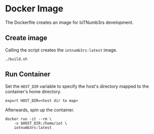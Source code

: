 # Docker Image

The Dockerfile creates an image for IoTNumb3rs development.

## Create image

Calling the script creates the `iotnumb3rs:latest` image.

```
./build.sh
```

## Run Container

Set the `HOST_DIR` variable to specify the host's directory mapped to the container's home directory.

```
export HOST_DIR=<host dir to map>
```

Afterwards, spin up the container.

```
docker run -it --rm \
    -v $HOST_DIR:/home/iot \
    iotnumb3rs:latest
```
